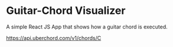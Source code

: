 # Guitar-Chord Visualizer

A simple React JS App that shows how a guitar chord is executed.

https://api.uberchord.com/v1/chords/C